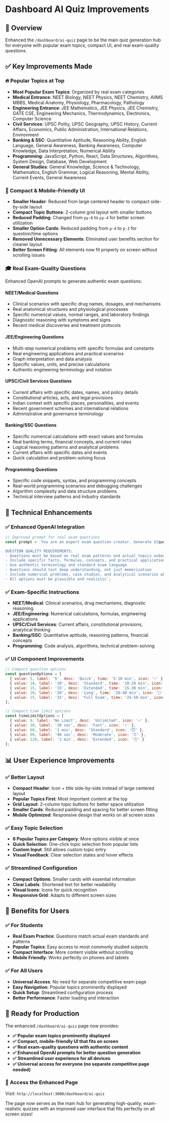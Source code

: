 # Dashboard AI Quiz Improvements

## 🎯 **Overview**

Enhanced the `/dashboard/ai-quiz` page to be the main quiz generation hub for everyone with popular exam topics, compact UI, and real exam-quality questions.

## ✅ **Key Improvements Made**

### 🔥 **Popular Topics at Top**
- **Most Popular Exam Topics**: Organized by real exam categories
- **Medical Entrance**: NEET Biology, NEET Physics, NEET Chemistry, AIIMS MBBS, Medical Anatomy, Physiology, Pharmacology, Pathology
- **Engineering Entrance**: JEE Mathematics, JEE Physics, JEE Chemistry, GATE CSE, Engineering Mechanics, Thermodynamics, Electronics, Computer Science
- **Civil Services**: UPSC Polity, UPSC Geography, UPSC History, Current Affairs, Economics, Public Administration, International Relations, Environment
- **Banking & SSC**: Quantitative Aptitude, Reasoning Ability, English Language, General Awareness, Banking Awareness, Computer Knowledge, Data Interpretation, Numerical Ability
- **Programming**: JavaScript, Python, React, Data Structures, Algorithms, System Design, Database, Web Development
- **General Studies**: General Knowledge, Science & Technology, Mathematics, English Grammar, Logical Reasoning, Mental Ability, Current Events, General Awareness

### 📱 **Compact & Mobile-Friendly UI**
- **Smaller Header**: Reduced from large centered header to compact side-by-side layout
- **Compact Topic Buttons**: 2-column grid layout with smaller buttons
- **Reduced Padding**: Changed from `py-8` to `py-4` for better screen utilization
- **Smaller Option Cards**: Reduced padding from `p-4` to `p-3` for question/time options
- **Removed Unnecessary Elements**: Eliminated user benefits section for cleaner layout
- **Better Screen Fitting**: All elements now fit properly on screen without scrolling issues

### 🎓 **Real Exam-Quality Questions**
Enhanced OpenAI prompts to generate authentic exam questions:

#### **NEET/Medical Questions**
- Clinical scenarios with specific drug names, dosages, and mechanisms
- Real anatomical structures and physiological processes
- Specific numerical values, normal ranges, and laboratory findings
- Diagnostic reasoning with symptoms and signs
- Recent medical discoveries and treatment protocols

#### **JEE/Engineering Questions**
- Multi-step numerical problems with specific formulas and constants
- Real engineering applications and practical scenarios
- Graph interpretation and data analysis
- Specific values, units, and precise calculations
- Authentic engineering terminology and notation

#### **UPSC/Civil Services Questions**
- Current affairs with specific dates, names, and policy details
- Constitutional articles, acts, and legal provisions
- Indian context with specific places, personalities, and events
- Recent government schemes and international relations
- Administrative and governance terminology

#### **Banking/SSC Questions**
- Specific numerical calculations with exact values and formulas
- Real banking terms, financial concepts, and current rates
- Logical reasoning patterns and analytical problems
- Current affairs with specific dates and events
- Quick calculation and problem-solving focus

#### **Programming Questions**
- Specific code snippets, syntax, and programming concepts
- Real-world programming scenarios and debugging challenges
- Algorithm complexity and data structure problems
- Technical interview patterns and industry standards

## 🔧 **Technical Enhancements**

### ✅ **Enhanced OpenAI Integration**
```javascript
// Improved prompt for real exam questions
const prompt = `You are an expert exam question creator. Generate ${questionCount} realistic multiple choice questions for "${cleanTopic}" at ${difficulty} level that match actual exam standards.

QUESTION QUALITY REQUIREMENTS:
- Questions must be based on real exam patterns and actual topics asked
- Include specific facts, formulas, concepts, and practical applications
- Use authentic terminology and standard exam language
- Questions should test deep understanding, not just memorization
- Include numerical problems, case studies, and analytical scenarios where relevant
- All options must be plausible and realistic`;
```

### ✅ **Exam-Specific Instructions**
- **NEET/Medical**: Clinical scenarios, drug mechanisms, diagnostic reasoning
- **JEE/Engineering**: Numerical calculations, formulas, engineering applications
- **UPSC/Civil Services**: Current affairs, constitutional provisions, analytical thinking
- **Banking/SSC**: Quantitative aptitude, reasoning patterns, financial concepts
- **Programming**: Code analysis, algorithms, technical problem-solving

### ✅ **UI Component Improvements**
```javascript
// Compact question options
const questionOptions = [
  { value: 5, label: '5', desc: 'Quick', time: '5-10 min', icon: '⚡' },
  { value: 10, label: '10', desc: 'Standard', time: '10-20 min', icon: '📝' },
  { value: 15, label: '15', desc: 'Extended', time: '15-30 min', icon: '📚' },
  { value: 20, label: '20', desc: 'Long', time: '20-40 min', icon: '🎯' },
  { value: 25, label: '25', desc: 'Full Exam', time: '25-50 min', icon: '🏆' }
];

// Compact time limit options
const timeLimitOptions = [
  { value: 0, label: 'No Limit', desc: 'Unlimited', icon: '♾️' },
  { value: 30, label: '30 sec', desc: 'Fast', icon: '⚡' },
  { value: 60, label: '1 min', desc: 'Standard', icon: '⏱️' },
  { value: 90, label: '90 sec', desc: 'Moderate', icon: '⏰' },
  { value: 120, label: '2 min', desc: 'Extended', icon: '🕐' }
];
```

## 📊 **User Experience Improvements**

### ✅ **Better Layout**
- **Compact Header**: Icon + title side-by-side instead of large centered layout
- **Popular Topics First**: Most important content at the top
- **Grid Layout**: 2-column topic buttons for better space utilization
- **Smaller Cards**: Reduced padding and spacing for better screen fitting
- **Mobile Optimized**: Responsive design that works on all screen sizes

### ✅ **Easy Topic Selection**
- **6 Popular Topics per Category**: More options visible at once
- **Quick Selection**: One-click topic selection from popular lists
- **Custom Input**: Still allows custom topic entry
- **Visual Feedback**: Clear selection states and hover effects

### ✅ **Streamlined Configuration**
- **Compact Options**: Smaller cards with essential information
- **Clear Labels**: Shortened text for better readability
- **Visual Icons**: Icons for quick recognition
- **Responsive Grid**: Adapts to different screen sizes

## 🎯 **Benefits for Users**

### ✅ **For Students**
- **Real Exam Practice**: Questions match actual exam standards and patterns
- **Popular Topics**: Easy access to most commonly studied subjects
- **Compact Interface**: More content visible without scrolling
- **Mobile Friendly**: Works perfectly on phones and tablets

### ✅ **For All Users**
- **Universal Access**: No need for separate competitive exam page
- **Easy Navigation**: Popular topics prominently displayed
- **Quick Setup**: Streamlined configuration process
- **Better Performance**: Faster loading and interaction

## 🚀 **Ready for Production**

The enhanced `/dashboard/ai-quiz` page now provides:

- **✅ Popular exam topics prominently displayed**
- **✅ Compact, mobile-friendly UI that fits on screen**
- **✅ Real exam-quality questions with authentic content**
- **✅ Enhanced OpenAI prompts for better question generation**
- **✅ Streamlined user experience for all devices**
- **✅ Universal access for everyone (no separate competitive page needed)**

### 🔗 **Access the Enhanced Page**
Visit: `http://localhost:3000/dashboard/ai-quiz`

The page now serves as the main hub for generating high-quality, exam-realistic quizzes with an improved user interface that fits perfectly on all screen sizes!
